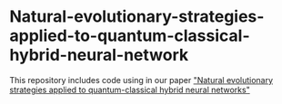# Natural-evolutionary-strategies-applied-to-quantum-classical-hybrid-neural-network

This repository includes code using in our paper ["Natural evolutionary strategies applied to quantum-classical hybrid neural networks"](https://arxiv.org/abs/2205.08059)
